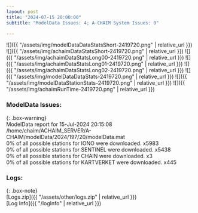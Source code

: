 ```yaml
---
layout: post
title: "2024-07-15 20:00:00"
subtitle: "ModelData Issues: 4; A-CHAIM System Issues: 0"

---
```


![]({{ "/assets/img/modelDataDataStatsShort-2419720.png" | relative_url }})
![]({{ "/assets/img/achaimDataStatsShort-2419720.png" | relative_url }})
![]({{ "/assets/img/achaimDataStatsLong00-2419720.png" | relative_url }})
![]({{ "/assets/img/achaimDataStatsLong01-2419720.png" | relative_url }})
![]({{ "/assets/img/achaimDataStatsLong02-2419720.png" | relative_url }})
![]({{ "/assets/img/modelDataDataStats-2419720.png" | relative_url }})
![]({{ "/assets/img/modelDataStationStats-2419720.png" | relative_url }})
![]({{ "/assets/img/achaimRunTime-2419720.png" | relative_url }})


### ModelData Issues:  
  
{: .box-warning}  
 ModelData report for 15-Jul-2024 20:15:08   
 /home/chaim/ACHAIM_SERVER/A-CHAIM/modelData/2024/197/20/modelData.mat   
 0% of all possible stations for IONO were downloaded. x5983   
 0% of all possible stations for SENTINEL were downloaded. x5438   
 0% of all possible stations for CHAIN were downloaded. x3   
 0% of all possible stations for KARTVERKET were downloaded. x445   
  


### Logs:  
  
{: .box-note}  
[Logs.zip]({{ "/assets/other/logs.zip" | relative_url }})  
[Log Info]({{ "/logInfo" | relative_url }})  
